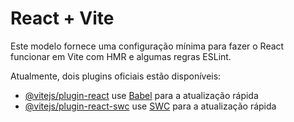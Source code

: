 # React + Vite

Este modelo fornece uma configuração mínima para fazer o React funcionar em Vite com HMR e algumas regras ESLint.

Atualmente, dois plugins oficiais estão disponíveis:

- [@vitejs/plugin-react](https://github.com/vitejs/vite-plugin-react/blob/main/packages/plugin-react/README.md) use [Babel](https://babeljs.io/) para a atualização rápida
- [@vitejs/plugin-react-swc](https://github.com/vitejs/vite-plugin-react-swc) use [SWC](https://swc.rs/) para a atualização rápida

